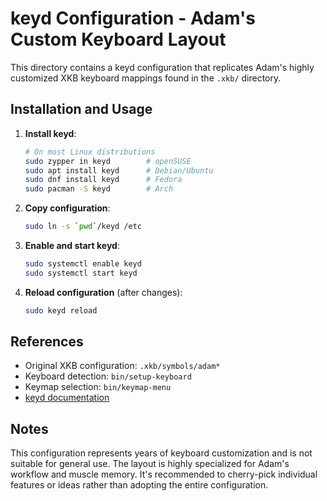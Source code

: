 # keyd Configuration - Adam's Custom Keyboard Layout

This directory contains a keyd configuration that replicates Adam's
highly customized XKB keyboard mappings found in the `.xkb/`
directory.


## Installation and Usage

1. **Install keyd**:
   ```bash
   # On most Linux distributions
   sudo zypper in keyd        # openSUSE
   sudo apt install keyd      # Debian/Ubuntu
   sudo dnf install keyd      # Fedora
   sudo pacman -S keyd        # Arch
   ```

2. **Copy configuration**:
   ```bash
   sudo ln -s `pwd`/keyd /etc
   ```

3. **Enable and start keyd**:
   ```bash
   sudo systemctl enable keyd
   sudo systemctl start keyd
   ```

4. **Reload configuration** (after changes):
   ```bash
   sudo keyd reload
   ```

## References

- Original XKB configuration: `.xkb/symbols/adam*`
- Keyboard detection: `bin/setup-keyboard`
- Keymap selection: `bin/keymap-menu`
- [keyd documentation](https://github.com/rvaiya/keyd)

## Notes

This configuration represents years of keyboard customization and is
not suitable for general use.  The layout is highly specialized for
Adam's workflow and muscle memory.  It's recommended to cherry-pick
individual features or ideas rather than adopting the entire
configuration.
